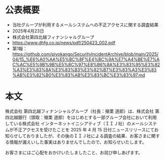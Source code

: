 # 公表概要
- 当社グループが利用するメールシステムへの不正アクセスに関する調査結果
- 2025年4月23日
- 株式会社第四北越フィナンシャルグループ
- https://www.dhfg.co.jp/news/pdf/250423_002.pdf
- 第1報：https://github.com/piyokango/SecurityIncidentArchive/blob/main/2025/04/15_%E6%A0%AA%E5%BC%8F%E4%BC%9A%E7%A4%BE%E7%AC%AC%E5%9B%9B%E5%8C%97%E8%B6%8A%E3%83%95%E3%82%A3%E3%83%8A%E3%83%B3%E3%82%B7%E3%83%A3%E3%83%AB%E3%82%B0%E3%83%AB%E3%83%BC%E3%83%97.md

# 本文
株式会社 第四北越フィナンシャルグループ（社長：殖栗 道郎）は、株式会社 第四北越銀行（頭取：殖栗 道郎）をはじめとする一部グループ会社において利用している株式会社 インターネットイニシアティブ（ＩＩＪ社）のメールシステムが不正アクセスを受けたことを 2025 年 4 月 15 日付ニュースリリースにてお知らせしておりましたが、その後のＩＩＪ社による調査の結果、お客さまに関する情報が漏えいした事実はありませんでしたので、お知らせいたします。

お客さまにはご心配をおかけいたしましたこと、お詫び申しあげます。
